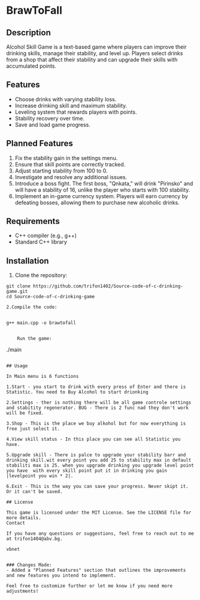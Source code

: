 # BrawToFall

## Description
Alcohol Skill Game is a text-based game where players can improve their drinking skills, manage their stability, and level up. Players select drinks from a shop that affect their stability and can upgrade their skills with accumulated points.

## Features
- Choose drinks with varying stability loss.
- Increase drinking skill and maximum stability.
- Leveling system that rewards players with points.
- Stability recovery over time.
- Save and load game progress.

## Planned Features
1. Fix the stability gain in the settings menu.
2. Ensure that skill points are correctly tracked.
3. Adjust starting stability from 100 to 0.
4. Investigate and resolve any additional issues.
5. Introduce a boss fight. The first boss, "Qnkata," will drink "Pirinsko" and will have a stability of 16, unlike the player who starts with 100 stability.
6. Implement an in-game currency system. Players will earn currency by defeating bosses, allowing them to purchase new alcoholic drinks.

## Requirements
- C++ compiler (e.g., g++)
- Standard C++ library

## Installation
1. Clone the repository:

```
git clone https://github.com/trifon1402/Source-code-of-c-drinking-game.git
cd Source-code-of-c-drinking-game
```

    2.Compile the code:

```

g++ main.cpp -o brawtofall
 

    Run the game:

```
./main
```

## Usage

In Main menu is 6 functions

1.Start - you start to drink with every press of Enter and there is Statistic. You need to Buy Alcohol to start drionking

2.Settings - ther is nothing there will be all game controle settings and stabitity regenerator. BUG - There is 2 func nad they don't work will be fixed. 

3.Shop - This is the place we buy alkohol but for now everything is free just select it.

4.View skill status - In this place you can see all Statistic you have.

5.Upgrade skill - There is palce to upgrade your stability barr and drinking skill.wit every point you add 25 to stability max in default stabiliti max is 25. when you upgrade drinking you upgrade level point you have  with every skill point put it in drinking you gain |levelpoint you win * 2|.

6.Exit - This is the way you can save your progress. Never skipt it. Or it can't be saved.

## License

This game is licensed under the MIT License. See the LICENSE file for more details.
Contact

If you have any questions or suggestions, feel free to reach out to me at trifon1404@abv.bg.

vbnet


### Changes Made:
- Added a "Planned Features" section that outlines the improvements and new features you intend to implement.

Feel free to customize further or let me know if you need more adjustments!
